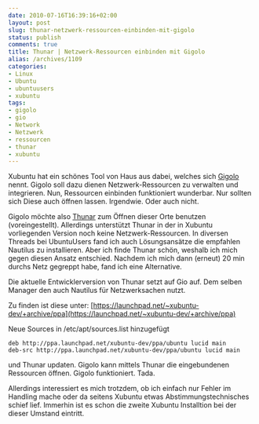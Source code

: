 ```yaml
---
date: 2010-07-16T16:39:16+02:00
layout: post
slug: thunar-netzwerk-ressourcen-einbinden-mit-gigolo
status: publish
comments: true
title: Thunar | Netzwerk-Ressourcen einbinden mit Gigolo
alias: /archives/1109
categories:
- Linux
- Ubuntu
- ubuntuusers
- xubuntu
tags:
- gigolo
- gio
- Network
- Netzwerk
- ressourcen
- thunar
- xubuntu
---
```


Xubuntu hat ein schönes Tool von Haus aus dabei, welches sich [Gigolo](http://www.uvena.de/gigolo/index.html) nennt. Gigolo soll dazu dienen Netzwerk-Ressourcen zu verwalten und integrieren. Nun, Ressourcen einbinden funktioniert wunderbar. Nur sollten sich Diese auch öffnen lassen. Irgendwie. Oder auch nicht.

Gigolo möchte also [Thunar](http://thunar.xfce.org/index.html) zum Öffnen dieser Orte benutzen (voreingestellt). Allerdings unterstützt Thunar in der in Xubuntu vorliegenden Version noch keine Netzwerk-Ressourcen. In diversen Threads bei UbuntuUsers fand ich auch Lösungsansätze die empfahlen Nautilus zu installieren. Aber ich finde Thunar schön, weshalb ich mich gegen diesen Ansatz entschied. Nachdem ich mich dann (erneut) 20 min durchs Netz gegreppt habe, fand ich eine Alternative.

Die aktuelle Entwicklerversion von Thunar setzt auf Gio auf. Dem selben Manager den auch Nautilus für Netzwerksachen nutzt.

Zu finden ist diese unter: [https://launchpad.net/~xubuntu-dev/+archive/ppa](https://launchpad.net/~xubuntu-dev/+archive/ppa)

Neue Sources in /etc/apt/sources.list hinzugefügt

```
deb http://ppa.launchpad.net/xubuntu-dev/ppa/ubuntu lucid main
deb-src http://ppa.launchpad.net/xubuntu-dev/ppa/ubuntu lucid main
```


und Thunar updaten. Gigolo kann mittels Thunar die eingebundenen Ressourcen öffnen. Gigolo funktioniert. Tada.

Allerdings interessiert es mich trotzdem, ob ich einfach nur Fehler im Handling mache oder da seitens Xubuntu etwas Abstimmungstechnisches schief lief. Immerhin ist es schon die zweite Xubuntu Installtion bei der dieser Umstand eintritt.
